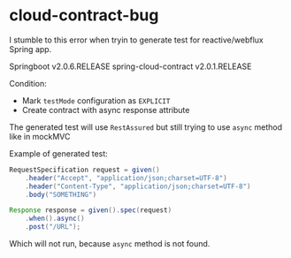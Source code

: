 # cloud-contract-bug

I stumble to this error when tryin to generate test for reactive/webflux Spring app.

Springboot v2.0.6.RELEASE
spring-cloud-contract v2.0.1.RELEASE

Condition:
- Mark `testMode` configuration as `EXPLICIT`
- Create contract with async response attribute

The generated test will use `RestAssured` but still trying to use `async` method like in mockMVC

Example of generated test:
```java
RequestSpecification request = given()
	.header("Accept", "application/json;charset=UTF-8")
	.header("Content-Type", "application/json;charset=UTF-8")
	.body("SOMETHING")

Response response = given().spec(request)
	.when().async()
	.post("/URL");
```

Which will not run, because `async` method is not found.
